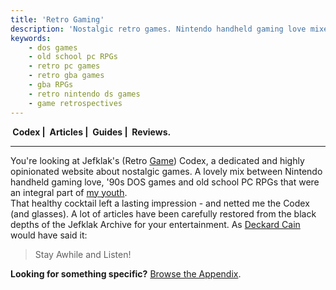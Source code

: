 ```yaml
---
title: 'Retro Gaming'
description: 'Nostalgic retro games. Nintendo handheld gaming love mixed with nineties DOS games and old school PC RPGs.'
keywords:
    - dos games
    - old school pc RPGs
    - retro pc games
    - retro gba games
    - gba RPGs
    - retro nintendo ds games
    - game retrospectives
---
```


<strong><i class='fa fa-book'></i>&nbsp;Codex | <i class='fa fa-comments'></i>&nbsp;Articles | <i class='fa fa-gamepad'></i>&nbsp;Guides | <i class='fa fa-newspaper-o'></i>&nbsp;Reviews.</strong>
<hr/>

You're looking at Jefklak's (Retro [Game](/tags)) Codex, a dedicated and highly opinionated website about nostalgic games. A lovely mix between Nintendo handheld gaming love, '90s DOS games and old school PC RPGs that were an integral part of [my youth](/about). <br/>
That healthy cocktail left a lasting impression - and netted me the Codex (and glasses). A lot of articles have been carefully restored from the black depths of the Jefklak Archive for your entertainment. As [Deckard Cain](https://www.youtube.com/watch?v=tAVVy_x3Erg) would have said it: 

> Stay Awhile and Listen!

**Looking for something specific?** [Browse the Appendix](/tags).

